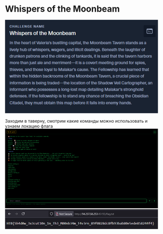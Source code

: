 # Whispers of the Moonbeam

![img_7.png](task%2Fimg_7.png)

Заходим в таверну, смотрим какие команды можно использовать и узнаем локацию флага\
![img_8.png](img_8.png)\
![img_9.png](img_9.png)